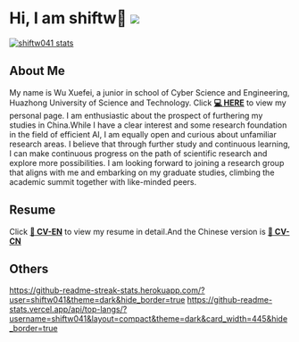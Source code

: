# Hi, I am shiftw👋 ![](https://komarev.com/ghpvc/?username=shiftw041&color=blue&style=flat-square)
[![shiftw041 stats](https://github-readme-stats.vercel.app/api?username=shiftw041&theme=dark&show_icons=true)](https://github.com/shiftw041)
## About Me
My name is Wu Xuefei, a junior in school of Cyber Science and Engineering, Huazhong University of Science and Technology.
Click **[💻 HERE](https://shiftw041.github.io/site/about/)** to view my personal page.
I am enthusiastic about the prospect of furthering my studies in China.While I have a clear interest and some research foundation in the field of efficient AI, I am equally open and curious about unfamiliar research areas. I believe that through further study and continuous learning, I can make continuous progress on the path of scientific research and explore more possibilities.
I am looking forward to joining a research group that aligns with me and embarking on my graduate studies, climbing the academic summit together with like-minded peers.
## Resume
Click **[📝 CV-EN](https://shiftw041.github.io/online-resume/)** to view my resume in detail.And the Chinese version is **[📝 CV-CN](https://shiftw041.github.io/online-resume/cn)**
## Others
https://github-readme-streak-stats.herokuapp.com/?user=shiftw041&theme=dark&hide_border=true
https://github-readme-stats.vercel.app/api/top-langs/?username=shiftw041&layout=compact&theme=dark&card_width=445&hide_border=true
